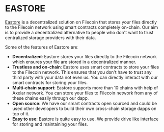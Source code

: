 # EASTORE

[Eastore](https://eastore.vercel.app) is a decentralized solution on Filecoin that stores your files directly to the Filecoin network using smart contracts completely on-chain. Our aim is to provide a decentralized alternative to people who don't want to trust centralized storage providers with their data.

Some of the features of Eastore are:

- **Decentralized**: Eastore stores your files directly to the Filecoin network which ensures your file are stored in a decentralized manner.
- **Trustless and on-chain**: Eastore uses smart contracts to store your files to the Filecoin network. This ensures that you don't have to trust any third party with your data not even us. You can directly interact with our smart contracts for storing your files.
- **Multi-chain support**: Eastore supports more than 10 chains with help of Axelar network. You can store your files to Filecoin network from any of these chains easily through our dapp.
- **Open source**: We have our smart contracts open sourced and could be used other developers to build their own cross-chain storage dapps on top of it.
- **Easy to use**: Eastore is quite easy to use. We provide drive like interface for storing and maintaining your files.
